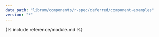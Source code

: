 ```yaml
---
data_path: "librum/components/r-spec/deferred/component-examples"
version: "*"
---
```


{% include reference/module.md %}
